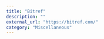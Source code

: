 ```yaml
---
title: "Bitref"
description: ""
external_url: "https://bitref.com/"
category: "Miscellaneous"
---
```

